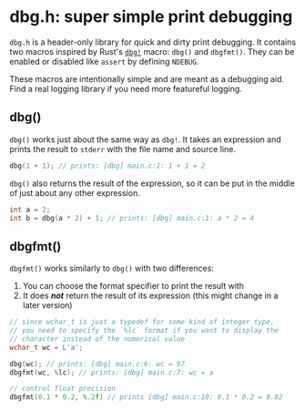 # dbg.h: super simple print debugging

`dbg.h` is a header-only library for quick and dirty print debugging. It contains two macros inspired by Rust's [`dbg!`](https://doc.rust-lang.org/std/macro.dbg.html) macro: `dbg()` and `dbgfmt()`. They can be enabled or disabled like `assert` by defining `NDEBUG`.

These macros are intentionally simple and are meant as a debugging aid. Find a real logging library if you need more featureful logging.

## dbg()

`dbg()` works just about the same way as `dbg!`. It takes an expression and prints the result to `stderr` with the file name and source line.

```c
dbg(1 + 1); // prints: [dbg] main.c:1: 1 + 1 = 2
```

`dbg()` also returns the result of the expression, so it can be put in the middle of just about any other expression.

```c
int a = 2;
int b = dbg(a * 2) + 1; // prints: [dbg] main.c:1: a * 2 = 4
```

## dbgfmt()

`dbgfmt()` works similarly to `dbg()` with two differences:

1. You can choose the format specifier to print the result with
2. It does ***not*** return the result of its expression (this might change in a later version)

```c
// since wchar_t is just a typedef for some kind of integer type,
// you need to specify the `%lc` format if you want to display the
// character instead of the numerical value
wchar_t wc = L'a';

dbg(wc); // prints: [dbg] main.c:6: wc = 97
dbgfmt(wc, %lc); // prints: [dbg] main.c:7: wc = a

// control float precision
dbgfmt(0.1 * 0.2, %.2f) // prints [dbg] main.c:10: 0.1 * 0.2 = 0.02 
```
